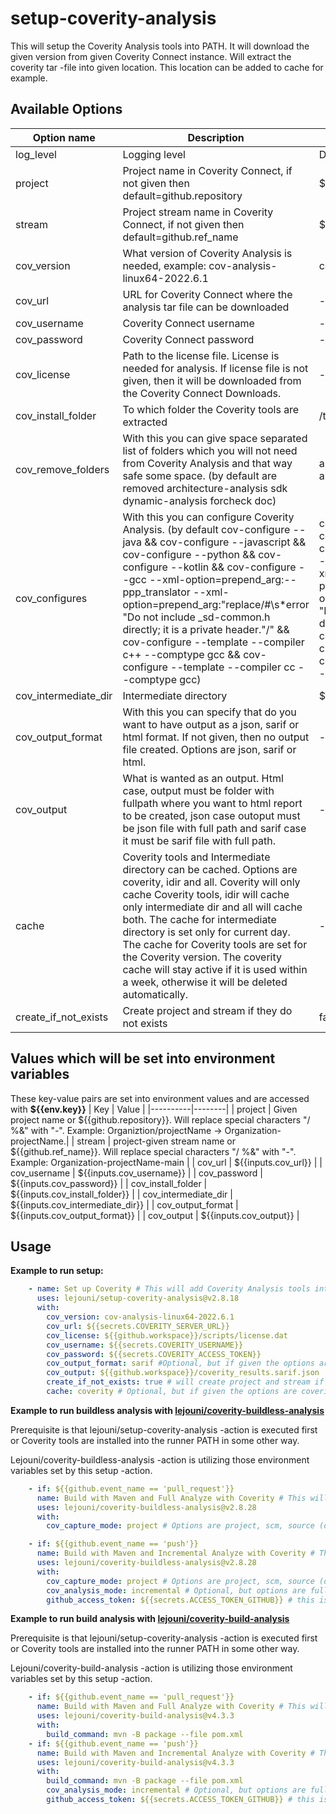 # setup-coverity-analysis
This will setup the Coverity Analysis tools into PATH. It will download the given version from given Coverity Connect instance. Will extract the coverity tar -file into given location. This location can be added to cache for example.

## Available Options
| Option name | Description | Default value | Required |
|----------|----------|---------|----------|
| log_level | Logging level | DEBUG | false |
| project | Project name in Coverity Connect, if not given then default=github.repository | ${{github.repository}} | false |
| stream | Project stream name in Coverity Connect, if not given then default=github.ref_name | ${{github.ref_name}} | false |
| cov_version | What version of Coverity Analysis is needed, example: cov-analysis-linux64-2022.6.1 | cov-analysis-linux64-2022.6.1 | false |
| cov_url | URL for Coverity Connect where the analysis tar file can be downloaded | - | true |
| cov_username | Coverity Connect username | - | true |
| cov_password | Coverity Connect password | - | true |
| cov_license | Path to the license file. License is needed for analysis. If license file is not given, then it will be downloaded from the Coverity Connect Downloads. | - | false |
| cov_install_folder | To which folder the Coverity tools are extracted | /tmp/cache/coverity | false |
| cov_remove_folders | With this you can give space separated list of folders which you will not need from Coverity Analysis and that way safe some space. (by default are removed architecture-analysis sdk dynamic-analysis forcheck doc) | architecture-analysis sdk dynamic-analysis forcheck doc | false |
| cov_configures | With this you can configure Coverity Analysis. (by default cov-configure --java && cov-configure --javascript && cov-configure --python && cov-configure --kotlin && cov-configure --gcc --xml-option=prepend_arg:--ppp_translator --xml-option=prepend_arg:"replace/#\s*error \"Do not include _sd-common.h directly; it is a private header.\"/" && cov-configure --template --compiler c++ --comptype gcc && cov-configure --template --compiler cc --comptype gcc) | cov-configure --java && cov-configure --javascript && cov-configure --python && cov-configure --kotlin && cov-configure --gcc --xml-option=prepend_arg:--ppp_translator --xml-option=prepend_arg:"replace/#\s*error \"Do not include _sd-common.h directly; it is a private header.\"/" && cov-configure --template --compiler c++ --comptype gcc && cov-configure --template --compiler cc --comptype gcc | false |
| cov_intermediate_dir | Intermediate directory | ${{github.workspace}}/idir | false |
| cov_output_format | With this you can specify that do you want to have output as a json, sarif or html format. If not given, then no output file created. Options are json, sarif or html. | - | false |
| cov_output | What is wanted as an output. Html case, output must be folder with fullpath where you want to html report to be created, json case outoput must be json file with full path and sarif case it must be sarif file with full path. | - | false |
| cache | Coverity tools and Intermediate directory can be cached. Options are coverity, idir and all. Coverity will only cache Coverity tools, idir will cache only intermediate dir and all will cache both. The cache for intermediate directory is set only for current day. The cache for Coverity tools are set for the Coverity version. The coverity cache will stay active if it is used within a week, otherwise it will be deleted automatically. | - | false |
| create_if_not_exists | Create project and stream if they do not exists | false | false |

## Values which will be set into environment variables

These key-value pairs are set into environment values and are accessed with **${{env.key}}**
| Key | Value |
|----------|--------|
| project | Given project name or ${{github.repository}}. Will replace special characters "\/ %&" with "-". Example: Organiztion/projectName -> Organization-projectName.|
| stream | project-given stream name or ${{github.ref_name}}. Will replace special characters "\/ %&" with "-". Example: Organization-projectName-main |
| cov_url | ${{inputs.cov_url}} |
| cov_username | ${{inputs.cov_username}} |
| cov_password | ${{inputs.cov_password}} |
| cov_install_folder | ${{inputs.cov_install_folder}} |
| cov_intermediate_dir | ${{inputs.cov_intermediate_dir}} |
| cov_output_format | ${{inputs.cov_output_format}} |
| cov_output | ${{inputs.cov_output}} |

## Usage

**Example to run setup:**
```yaml
    - name: Set up Coverity # This will add Coverity Analysis tools into runner PATH
      uses: lejouni/setup-coverity-analysis@v2.8.18
      with:
        cov_version: cov-analysis-linux64-2022.6.1
        cov_url: ${{secrets.COVERITY_SERVER_URL}}
        cov_license: ${{github.workspace}}/scripts/license.dat
        cov_username: ${{secrets.COVERITY_USERNAME}}
        cov_password: ${{secrets.COVERITY_ACCESS_TOKEN}}
        cov_output_format: sarif #Optional, but if given the options are html, json and sarif
        cov_output: ${{github.workspace}}/coverity_results.sarif.json
        create_if_not_exists: true # will create project and stream if they don't exists yet
        cache: coverity # Optional, but if given the options are coverity, idir and all
```

**Example to run buildless analysis with [lejouni/coverity-buildless-analysis](https://github.com/lejouni/coverity-buildless-analysis)**

Prerequisite is that lejouni/setup-coverity-analysis -action is executed first or Coverity tools are installed into the runner PATH in some other way.

Lejouni/coverity-buildless-analysis -action is utilizing those environment variables set by this setup -action.
```yaml
    - if: ${{github.event_name == 'pull_request'}}
      name: Build with Maven and Full Analyze with Coverity # This will run the full Coverity Analsysis
      uses: lejouni/coverity-buildless-analysis@v2.8.28
      with:
        cov_capture_mode: project # Options are project, scm, source (default) and config

    - if: ${{github.event_name == 'push'}}
      name: Build with Maven and Incremental Analyze with Coverity # This will run the incremental Coverity Analsysis
      uses: lejouni/coverity-buildless-analysis@v2.8.28
      with:
        cov_capture_mode: project # Options are project, scm, source (default) and config
        cov_analysis_mode: incremental # Optional, but options are full (default) or incremental
        github_access_token: ${{secrets.ACCESS_TOKEN_GITHUB}} # this is required in incremental mode, used to get changed files via Github API
```

**Example to run build analysis with [lejouni/coverity-build-analysis](https://github.com/lejouni/coverity-build-analysis)**

Prerequisite is that lejouni/setup-coverity-analysis -action is executed first or Coverity tools are installed into the runner PATH in some other way.

Lejouni/coverity-build-analysis -action is utilizing those environment variables set by this setup -action.
```yaml
    - if: ${{github.event_name == 'pull_request'}}
      name: Build with Maven and Full Analyze with Coverity # This will run the full Coverity Analsysis
      uses: lejouni/coverity-build-analysis@v4.3.3
      with:
        build_command: mvn -B package --file pom.xml
    - if: ${{github.event_name == 'push'}}
      name: Build with Maven and Incremental Analyze with Coverity # This will run the incremental Coverity Analsysis
      uses: lejouni/coverity-build-analysis@v4.3.3
      with:
        build_command: mvn -B package --file pom.xml
        cov_analysis_mode: incremental # Optional, but options are full (default) or incremental
        github_access_token: ${{secrets.ACCESS_TOKEN_GITHUB}} # this is required in incremental mode, used to get changed files via Github API
```